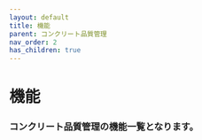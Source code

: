 ```yaml
---
layout: default
title: 機能
parent: コンクリート品質管理
nav_order: 2
has_children: true
---
```


# 機能

### コンクリート品質管理の機能一覧となります。